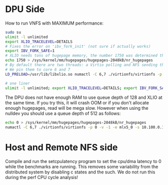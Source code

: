 # DPU Side
How to run VNFS with MAXIMUM performance:
```bash
sudo su
ulimit -l unlimited
export XLIO_TRACELEVEL=DETAILS
# Fixes the error on 'ibv_fork_init' (not sure if actually works)
export IBV_FORK_SAFE=1
# XLIO needs tons of hugepage memory, the number 1750 was determined through trial and error, if the number is too low the read perform will crash HARD
echo 1750 > /sys/kernel/mm/hugepages/hugepages-2048kB/nr_hugepages
# By default there are two threads: a Virtio polling and NFS sending thread + a NFS polling thread
# We pin them to core 6 and 7
LD_PRELOAD=/usr/lib/libxlio.so numactl -C 6,7 ./virtionfs/virtionfs -p 0 -v -1 -e mlx5_0 -s 10.100.0.1 -x "/mnt/shared"

# one liner
ulimit -l unlimited; export XLIO_TRACELEVEL=DETAILS; export IBV_FORK_SAFE=1; echo 1750 > /sys/kernel/mm/hugepages/hugepages-2048kB/nr_hugepages; LD_PRELOAD=/usr/lib/libxlio.so numactl -C 6,7 ./virtionfs/virtionfs -p 0 -v -1 -e mlx5_0 -s 10.100.0.1 -x "/mnt/shared"
```

The DPU does not have enough RAM to use queue depth of 128 and XLIO at the same time. If you try this, it will crash OOM or if you don't allocate enough hugepages, read will be mega slow.
However when using the nulldev you should use a queue depth of 512 as follows:

```bash
echo 0 > /sys/kernel/mm/hugepages/hugepages-2048kB/nr_hugepages
numactl -C 6,7 ./virtionfs/virtionfs -p 0 -v -1 -e mlx5_0 -s 10.100.0.1 -x "/mnt/shared" -d 512
```

# Host and Remote NFS side
Compile and run the setcpulatency program to set the cpu/dma latency to 0 while the benchmarks are running. This removes some variability from the distributed system by disabling c states and the such.
We do not run this during the perf CPU cycle analysis!
